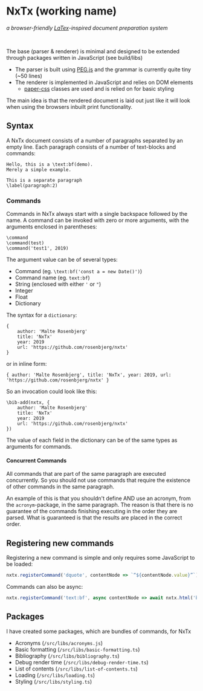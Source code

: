 # NxTx (working name)
_a browser-friendly [LaTex]()-inspired document preparation system_

<br/>

The base (parser & renderer) is minimal and designed to be extended through packages written in JavaScript (see build/libs)

- The parser is built using [PEG.js]() and the grammar is currently quite tiny (~50 lines)
- The renderer is implemented in JavaScript and relies on DOM elements
  - [paper-css]() classes are used and is relied on for basic styling
  
The main idea is that the rendered document is laid out just like it will look when using the browsers inbuilt print functionality.
  
## Syntax
A NxTx document consists of a number of paragraphs separated by an empty line. 
Each paragraph consists of a number of text-blocks and commands:
```
Hello, this is a \text:bf(demo). 
Merely a simple example.

This is a separate paragraph
\label(paragraph:2)
```

### Commands
Commands in NxTx always start with a single backspace followed by the name. 
A command can be invoked with zero or more arguments, with the arguments enclosed in parentheses:

```
\command
\command(test)
\command('test1', 2019)
```
The argument value can be of several types:
- Command (eg. `\text:bf('const a = new Date()')`)
- Command name (eg. `text:bf`)
- String (enclosed with either `'` or `"`)
- Integer
- Float
- Dictionary

The syntax for a `dictionary`:
```
{
    author: 'Malte Rosenbjerg'
    title: 'NxTx'
    year: 2019
    url: 'https://github.com/rosenbjerg/nxtx'
}
```
or in inline form:

`{ author: 'Malte Rosenbjerg', title: 'NxTx', year: 2019, url: 'https://github.com/rosenbjerg/nxtx' }`

So an invocation could look like this: 
```
\bib-add(nxtx, {
    author: 'Malte Rosenbjerg'
    title: 'NxTx'
    year: 2019
    url: 'https://github.com/rosenbjerg/nxtx'
})
```
The value of each field in the dictionary can be of the same types as arguments for commands.

#### Concurrent Commands
All commands that are part of the same paragraph are executed concurrently.
So you should not use commands that require the existence of other commands in the same paragraph.

An example of this is that you shouldn't define AND use an acronym, from the `acronym`-package, in the same paragraph. 
The reason is that there is no guarantee of the commands finishing executing in the order they are parsed.
What is guaranteed is that the results are placed in the correct order.


## Registering new commands
Registering a new command is simple and only requires some JavaScript to be loaded:
```javascript
nxtx.registerCommand('dquote', contentNode => `“${contentNode.value}”`);
```

Commands can also be async:
```javascript
nxtx.registerCommand('text:bf', async contentNode => await nxtx.html('b', null, contentNode.value));
```


## Packages
I have created some packages, which are bundles of commands, for NxTx
- Acronyms (`/src/libs/acronyms.js`)
- Basic formatting (`/src/libs/basic-formatting.ts`)
- Bibliography (`/src/libs/bibliography.ts`)
- Debug render time (`/src/libs/debug-render-time.ts`)
- List of contents (`/src/libs/list-of-contents.ts`)
- Loading (`/src/libs/loading.ts`)
- Styling (`/src/libs/styling.ts`)